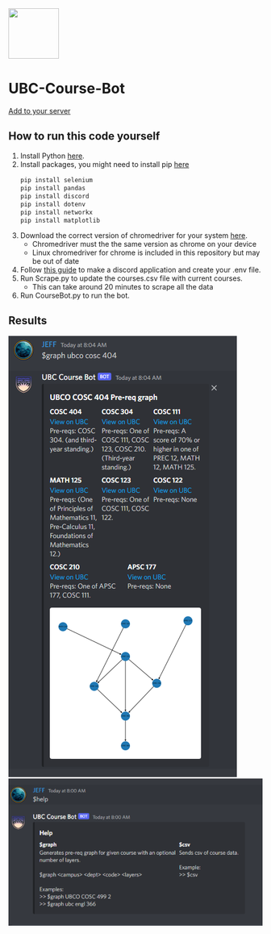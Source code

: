 <img src="coursebot_logo.png" style="width:100px;height:100px;"/>

# UBC-Course-Bot
[Add to your server](https://discord.com/api/oauth2/authorize?client_id=1008396649657278605&permissions=51200&scope=bot)
## How to run this code yourself
1. Install Python [here](https://www.python.org/downloads/).
2. Install packages, you might need to install pip [here](https://pip.pypa.io/en/stable/installation/)
    ```
    pip install selenium
    pip install pandas
    pip install discord
    pip install dotenv
    pip install networkx
    pip install matplotlib
    ```
3. Download the correct version of chromedriver for your system [here](https://chromedriver.chromium.org/downloads).
    * Chromedriver must the the same version as chrome on your device
    * Linux chromedriver for chrome is included in this repository but may be out of date
4. Follow [this guide](https://realpython.com/how-to-make-a-discord-bot-python/#how-to-make-a-discord-bot-in-python) to make a discord application and create your .env file.
5. Run Scrape.py to update the courses.csv file with current courses.
    * This can take around 20 minutes to scrape all the data
6. Run CourseBot.py to run the bot.

## Results

![sc_2](screenshot_2.PNG)
![sc_1](screenshot_1.PNG)
